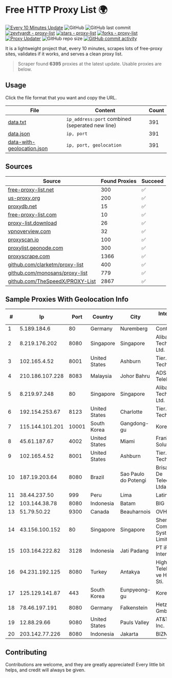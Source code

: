 
# Free HTTP Proxy List 🌍

[![Every 10 Minutes Update](https://github.com/mertguvencli/http-proxy-list/actions/workflows/main.yml/badge.svg?branch=main)](https://github.com/mertguvencli/http-proxy-list/actions/workflows/main.yml)
![GitHub](https://img.shields.io/github/license/mertguvencli/http-proxy-list)
![GitHub last commit](https://img.shields.io/github/last-commit/mertguvencli/http-proxy-list)
[![zevtyardt - proxy-list](https://img.shields.io/static/v1?label=zevtyardt&message=proxy-list&color=blue&logo=github)](https://github.com/zevtyardt/proxy-list "Go to GitHub repo")
[![stars - proxy-list](https://img.shields.io/github/stars/zevtyardt/proxy-list?style=social)](https://github.com/zevtyardt/proxy-list)
[![forks - proxy-list](https://img.shields.io/github/forks/zevtyardt/proxy-list?style=social)](https://github.com/zevtyardt/proxy-list)
[![Proxy Updater](https://github.com/zevtyardt/proxy-list/workflows/Proxy%20Updater/badge.svg)](https://github.com/zevtyardt/proxy-list/actions?query=workflow:"Proxy+Updater")
![GitHub repo size](https://img.shields.io/github/repo-size/zevtyardt/proxy-list)
[![GitHub commit activity](https://img.shields.io/github/commit-activity/m/zevtyardt/proxy-list?logo=commits)](https://github.com/zevtyardt/proxy-list/commits/main)

It is a lightweight project that, every 10 minutes, scrapes lots of free-proxy sites, validates if it works, and serves a clean proxy list.

> Scraper found **6395** proxies at the latest update. Usable proxies are below.

## Usage

Click the file format that you want and copy the URL.

|File|Content|Count|
|----|-------|-----|
|[data.txt](https://raw.githubusercontent.com/mertguvencli/http-proxy-list/main/proxy-list/data.txt)|`ip_address:port` combined (seperated new line)|391|
|[data.json](https://raw.githubusercontent.com/mertguvencli/http-proxy-list/main/proxy-list/data.json)|`ip, port`|391|
|[data-with-geolocation.json](https://raw.githubusercontent.com/mertguvencli/http-proxy-list/main/proxy-list/data-with-geolocation.json)|`ip, port, geolocation`|391|

## Sources

|Source|Found Proxies|Succeed|
|------|-------------|-------|
|[free-proxy-list.net](https://free-proxy-list.net)|300|✅|
|[us-proxy.org](https://www.us-proxy.org)|200|✅|
|[proxydb.net](http://proxydb.net)|15|✅|
|[free-proxy-list.com](https://free-proxy-list.com/?page=&port=&type%5B%5D=http&type%5B%5D=https&up_time=0&search=Search)|10|✅|
|[proxy-list.download](https://www.proxy-list.download/HTTP)|26|✅|
|[vpnoverview.com](https://vpnoverview.com/privacy/anonymous-browsing/free-proxy-servers)|32|✅|
|[proxyscan.io](https://www.proxyscan.io)|100|✅|
|[proxylist.geonode.com](https://proxylist.geonode.com/api/proxy-list?limit=300&page=1&sort_by=lastChecked&sort_type=desc&protocols=http,https)|300|✅|
|[proxyscrape.com](https://api.proxyscrape.com/v2/?request=displayproxies&protocol=http&timeout=10000&country=all&ssl=all&anonymity=all)|1366|✅|
|[github.com/clarketm/proxy-list](https://raw.githubusercontent.com/clarketm/proxy-list/master/proxy-list-raw.txt)|400|✅|
|[github.com/monosans/proxy-list](https://raw.githubusercontent.com/monosans/proxy-list/main/proxies/http.txt)|779|✅|
|[github.com/TheSpeedX/PROXY-List](https://raw.githubusercontent.com/TheSpeedX/PROXY-List/master/http.txt)|2867|✅|


## Sample Proxies With Geolocation Info

|#|Ip|Port|Country|City|Internet Service Provider|
|-|--|----|-------|----|-------------------------|
|1|5.189.184.6|80|Germany|Nuremberg|Contabo GmbH|
|2|8.219.176.202|8080|Singapore|Singapore|Alibaba (US) Technology Co., Ltd.|
|3|102.165.4.52|8001|United States|Ashburn|Tier.Net Technologies LLC|
|4|210.186.107.228|8083|Malaysia|Johor Bahru|ADSL Streamyx Telekom Malaysia|
|5|8.219.97.248|80|Singapore|Singapore|Alibaba (US) Technology Co., Ltd.|
|6|192.154.253.67|8123|United States|Charlotte|Tier.Net Technologies LLC|
|7|115.144.101.201|10001|South Korea|Gangdong-gu|Korea Telecom|
|8|45.61.187.67|4002|United States|Miami|FranTech Solutions|
|9|102.165.4.52|8001|United States|Ashburn|Tier.Net Technologies LLC|
|10|187.19.203.64|8080|Brazil|Sao Paulo do Potengi|Brisanet Servicos De Telecomunicacoes Ltda|
|11|38.44.237.50|999|Peru|Lima|Latin Cable|
|12|103.144.38.78|8080|Indonesia|Batam|BIG|
|13|51.79.50.22|9300|Canada|Beauharnois|OVH SAS|
|14|43.156.100.152|80|Singapore|Singapore|Shenzhen Tencent Computer Systems Company Limited|
|15|103.164.222.82|3128|Indonesia|Jati Padang|PT iForte Global Internet|
|16|94.231.192.125|8080|Turkey|Antakya|High Speed Telekomunikasyon ve Hab. Hiz. Ltd. Sti.|
|17|125.129.141.87|443|South Korea|Eunpyeong-gu|Korea Telecom|
|18|78.46.197.191|8080|Germany|Falkenstein|Hetzner Online GmbH|
|19|12.88.29.66|9080|United States|Pauls Valley|AT&T Services, Inc.|
|20|203.142.77.226|8080|Indonesia|Jakarta|BIZNET|



## Contributing

Contributions are welcome, and they are greatly appreciated! Every
little bit helps, and credit will always be given.


